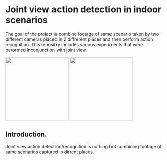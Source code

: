# Joint view action detection in indoor scenarios
The goal of the project is combine footage of same scenario taken by two different cameras placed in 2 diffrerent places and then perform action recognition. This repositry includes various experiments that were perormed inconjunction with joint view.

<img src="/gifs/Sit_down_v1.gif" width="200" height="200"/> <img src="/gifs/Sit_down_v2.gif" width="200" height="200"/> 



## Introduction.

Joint view action detection/recognition is nothing but combining footage of same scenarios captured in dirrent places.
